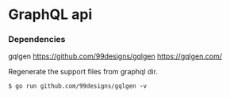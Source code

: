 # GraphQL api 

### Dependencies 
gqlgen 
https://github.com/99designs/gqlgen
https://gqlgen.com/

Regenerate the support files from graphql dir.
```
$ go run github.com/99designs/gqlgen -v
```